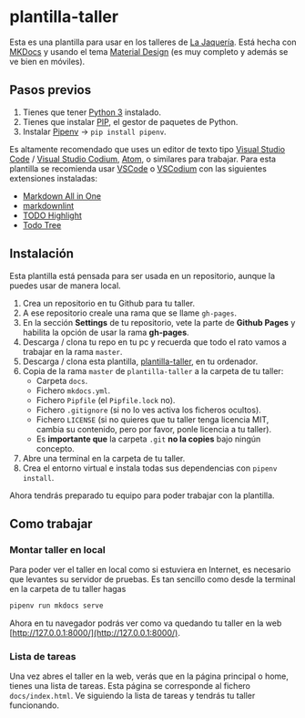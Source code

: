 # plantilla-taller

Esta es una plantilla para usar en los talleres de [La Jaquería](https://lajaqueria.org). Está hecha con [MKDocs](https://www.mkdocs.org/) y usando el tema [Material Design](https://squidfunk.github.io/mkdocs-material/) (es muy completo y además se ve bien en móviles).

## Pasos previos

1. Tienes que tener [Python 3](https://www.python.org/downloads/) instalado.
2. Tienes que instalar [PIP](https://pip.pypa.io/en/stable/installing/), el gestor de paquetes de Python.
3. Instalar [Pipenv](https://pipenv-es.readthedocs.io/es/latest/) -> `pip install pipenv`.

Es altamente recomendado que uses un editor de texto tipo [Visual Studio Code](https://code.visualstudio.com/) / [Visual Studio Codium](https://vscodium.com/), [Atom](https://atom.io/), o similares para trabajar. Para esta plantilla se recomienda usar [VSCode](https://github.com/Microsoft/vscode/) o [VSCodium](https://github.com/VSCodium/vscodium) con las siguientes extensiones instaladas:

* [Markdown All in One](https://marketplace.visualstudio.com/items?itemName=yzhang.markdown-all-in-one)
* [markdownlint](https://marketplace.visualstudio.com/items?itemName=DavidAnson.vscode-markdownlint)
* [TODO Highlight](https://marketplace.visualstudio.com/items?itemName=wayou.vscode-todo-highlight)
* [Todo Tree](https://marketplace.visualstudio.com/items?itemName=Gruntfuggly.todo-tree)

## Instalación

Esta plantilla está pensada para ser usada en un repositorio, aunque la puedes usar de manera local.

1. Crea un repositorio en tu Github para tu taller.
2. A ese repositorio creale una rama que se llame `gh-pages`.
3. En la sección **Settings** de tu repositorio, vete la parte de **Github Pages** y habilita la opción de usar la rama **gh-pages**.
4. Descarga / clona tu repo en tu pc y recuerda que todo el rato vamos a trabajar en la rama `master`.
5. Descarga / clona esta plantilla, [plantilla-taller](https://github.com/LaJaqueria/plantilla-taller), en tu ordenador.
6. Copia de la rama `master` de `plantilla-taller` a la carpeta de tu taller:
      * Carpeta `docs`.
      * Fichero `mkdocs.yml`.
      * Fichero `Pipfile` (el `Pipfile.lock` no).
      * Fichero `.gitignore` (si no lo ves activa los ficheros ocultos).
      * Fichero `LICENSE` (si no quieres que tu taller tenga licencia MIT, cambia su contenido, pero por favor, ponle licencia a tu taller).
      * Es **importante que** la carpeta `.git` **no la copies** bajo ningún concepto.
7. Abre una terminal en la carpeta de tu taller.
8. Crea el entorno virtual e instala todas sus dependencias con `pipenv install`.

Ahora tendrás preparado tu equipo para poder trabajar con la plantilla.

## Como trabajar

### Montar taller en local

Para poder ver el taller en local como si estuviera en Internet, es necesario que levantes su servidor de pruebas. Es tan sencillo como desde la terminal en la carpeta de tu taller hagas

```bash
pipenv run mkdocs serve
```

Ahora en tu navegador podrás ver como va quedando tu taller en la web [http://127.0.0.1:8000/](http://127.0.0.1:8000/).

### Lista de tareas

Una vez abres el taller en la web, verás que en la página principal o home, tienes una lista de tareas. Esta página se corresponde al fichero `docs/index.html`. Ve siguiendo la lista de tareas y tendrás tu taller funcionando.
